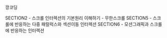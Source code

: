 깡코딩


SECTION2 - 스크롤 인터렉션의 기본원리 이해하기 - 무한스크롤
SECTION5 - 스크롤에 반응하는 다중 패럴럭스와 섹션이동 인터렉션
SECTION6 - 모션그래픽과 스크롤에 반응하는 인터렉션
